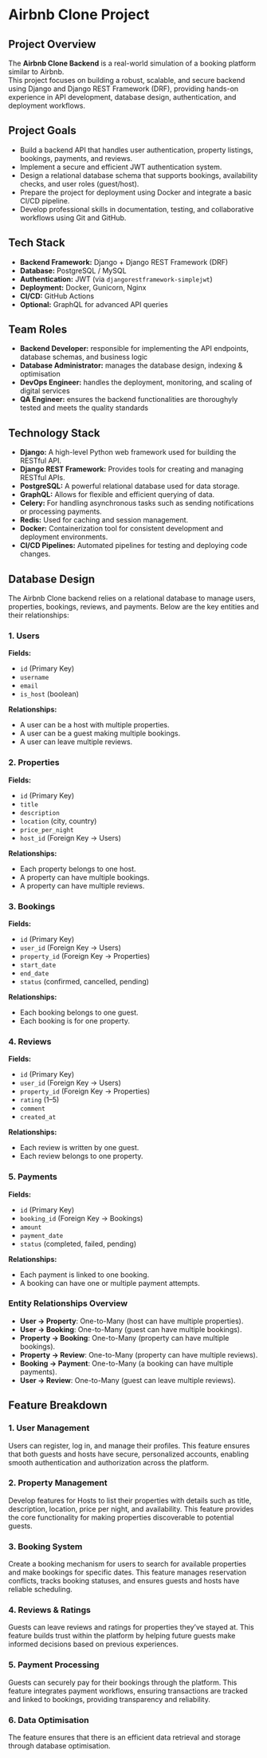 # Airbnb Clone Project

## Project Overview
The **Airbnb Clone Backend** is a real-world simulation of a booking platform similar to Airbnb.  
This project focuses on building a robust, scalable, and secure backend using Django and Django REST Framework (DRF), providing hands-on experience in API development, database design, authentication, and deployment workflows.

## Project Goals
- Build a backend API that handles user authentication, property listings, bookings, payments, and reviews.
- Implement a secure and efficient JWT authentication system.
- Design a relational database schema that supports bookings, availability checks, and user roles (guest/host).
- Prepare the project for deployment using Docker and integrate a basic CI/CD pipeline.
- Develop professional skills in documentation, testing, and collaborative workflows using Git and GitHub.

## Tech Stack
- **Backend Framework:** Django + Django REST Framework (DRF)  
- **Database:** PostgreSQL / MySQL  
- **Authentication:** JWT (via `djangorestframework-simplejwt`)  
- **Deployment:** Docker, Gunicorn, Nginx  
- **CI/CD:** GitHub Actions  
- **Optional:** GraphQL for advanced API queries

## Team Roles
- **Backend Developer:** responsible for implementing the API endpoints, database schemas, and business logic
- **Database Administrator:** manages the database design, indexing & optimisation
- **DevOps Engineer:** handles the deployment, monitoring, and scaling of digital services
- **QA Engineer:** ensures the backend functionalities are thoroughyly tested and meets the quality standards

## Technology Stack
- **Django:** A high-level Python web framework used for building the RESTful API.
- **Django REST Framework:** Provides tools for creating and managing RESTful APIs.
- **PostgreSQL:** A powerful relational database used for data storage.
- **GraphQL:** Allows for flexible and efficient querying of data.
- **Celery:** For handling asynchronous tasks such as sending notifications or processing payments.
- **Redis:** Used for caching and session management.
- **Docker:** Containerization tool for consistent development and deployment environments.
- **CI/CD Pipelines:** Automated pipelines for testing and deploying code changes.

## Database Design
The Airbnb Clone backend relies on a relational database to manage users, properties, bookings, reviews, and payments. Below are the key entities and their relationships:

### 1. Users
**Fields:**
- `id` (Primary Key)
- `username`
- `email`
- `is_host` (boolean)

**Relationships:**
- A user can be a host with multiple properties.
- A user can be a guest making multiple bookings.
- A user can leave multiple reviews.


### 2. Properties
**Fields:**
- `id` (Primary Key)
- `title`
- `description`
- `location` (city, country)
- `price_per_night`
- `host_id` (Foreign Key → Users)

**Relationships:**
- Each property belongs to one host.
- A property can have multiple bookings.
- A property can have multiple reviews.

### 3. Bookings
**Fields:**
- `id` (Primary Key)
- `user_id` (Foreign Key → Users)
- `property_id` (Foreign Key → Properties)
- `start_date`
- `end_date`
- `status` (confirmed, cancelled, pending)

**Relationships:**
- Each booking belongs to one guest.
- Each booking is for one property.

### 4. Reviews
**Fields:**
- `id` (Primary Key)
- `user_id` (Foreign Key → Users)
- `property_id` (Foreign Key → Properties)
- `rating` (1–5)
- `comment`
- `created_at`

**Relationships:**
- Each review is written by one guest.
- Each review belongs to one property.

### 5. Payments
**Fields:**
- `id` (Primary Key)
- `booking_id` (Foreign Key → Bookings)
- `amount`
- `payment_date`
- `status` (completed, failed, pending)

**Relationships:**
- Each payment is linked to one booking.
- A booking can have one or multiple payment attempts.

### **Entity Relationships Overview**
- **User → Property**: One-to-Many (host can have multiple properties).  
- **User → Booking**: One-to-Many (guest can have multiple bookings).  
- **Property → Booking**: One-to-Many (property can have multiple bookings).  
- **Property → Review**: One-to-Many (property can have multiple reviews).  
- **Booking → Payment**: One-to-Many (a booking can have multiple payments).  
- **User → Review**: One-to-Many (guest can leave multiple reviews).

## Feature Breakdown

### 1. User Management

Users can register, log in, and manage their profiles. This feature ensures that both guests and hosts have secure, personalized accounts, enabling smooth authentication and authorization across the platform.

### 2. Property Management

Develop features for Hosts to list their properties with details such as title, description, location, price per night, and availability. This feature provides the core functionality for making properties discoverable to potential guests.

### 3. Booking System

Create a booking mechanism for users to search for available properties and make bookings for specific dates. This feature manages reservation conflicts, tracks booking statuses, and ensures guests and hosts have reliable scheduling.

### 4. Reviews & Ratings

Guests can leave reviews and ratings for properties they’ve stayed at. This feature builds trust within the platform by helping future guests make informed decisions based on previous experiences.

### 5. Payment Processing

Guests can securely pay for their bookings through the platform. This feature integrates payment workflows, ensuring transactions are tracked and linked to bookings, providing transparency and reliability.

### 6. Data Optimisation
The feature ensures that there is an efficient data retrieval and storage through database optimisation.

